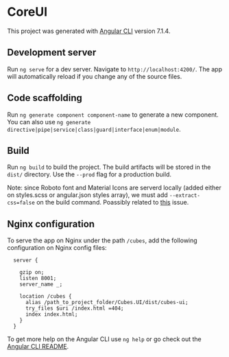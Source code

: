 # CoreUI

This project was generated with [Angular CLI](https://github.com/angular/angular-cli) version 7.1.4.

## Development server

Run `ng serve` for a dev server. Navigate to `http://localhost:4200/`. The app will automatically reload if you change any of the source files.

## Code scaffolding

Run `ng generate component component-name` to generate a new component. You can also use `ng generate directive|pipe|service|class|guard|interface|enum|module`.

## Build

Run `ng build` to build the project. The build artifacts will be stored in the `dist/` directory. Use the `--prod` flag for a production build.

Note: since Roboto font and Material Icons are serverd locally (added either on styles.scss or angular.json styles array), we must add `--extract-css=false` on the build command. Poassibly related to [this](https://github.com/angular/angular-cli/issues/8577) issue.


## Nginx configuration
To serve the app on Nginx under the path `/cubes`, add the following configuration on Nginx config files:
```
  server {

    gzip on;
    listen 8001;
    server_name _;
    
    location /cubes {
      alias /path_to_project_folder/Cubes.UI/dist/cubes-ui;
      try_files $uri /index.html =404;
      index index.html;
    }
  }
```

To get more help on the Angular CLI use `ng help` or go check out the [Angular CLI README](https://github.com/angular/angular-cli/blob/master/README.md).

